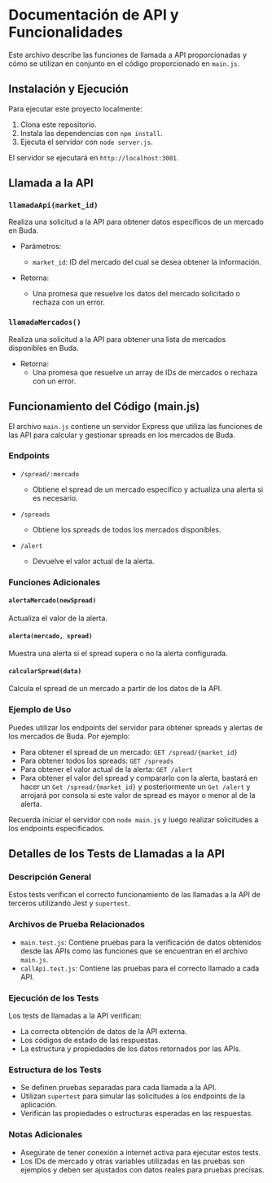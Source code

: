 # Documentación de API y Funcionalidades

Este archivo describe las funciones de llamada a API proporcionadas y cómo se utilizan en conjunto en el código proporcionado en `main.js`.

## Instalación y Ejecución

Para ejecutar este proyecto localmente:

1. Clona este repositorio.
2. Instala las dependencias con `npm install`.
3. Ejecuta el servidor con `node server.js`.

El servidor se ejecutará en `http://localhost:3001`.

## Llamada a la API

### `llamadaApi(market_id)`

Realiza una solicitud a la API para obtener datos específicos de un mercado en Buda.

- Parámetros:
  - `market_id`: ID del mercado del cual se desea obtener la información.

- Retorna:
  - Una promesa que resuelve los datos del mercado solicitado o rechaza con un error.

### `llamadaMercados()`

Realiza una solicitud a la API para obtener una lista de mercados disponibles en Buda.

- Retorna:
  - Una promesa que resuelve un array de IDs de mercados o rechaza con un error.

## Funcionamiento del Código (main.js)

El archivo `main.js` contiene un servidor Express que utiliza las funciones de las API para calcular y gestionar spreads en los mercados de Buda.

### Endpoints

- `/spread/:mercado`
  - Obtiene el spread de un mercado específico y actualiza una alerta si es necesario.

- `/spreads`
  - Obtiene los spreads de todos los mercados disponibles.

- `/alert`
  - Devuelve el valor actual de la alerta.

### Funciones Adicionales

#### `alertaMercado(newSpread)`

Actualiza el valor de la alerta.

#### `alerta(mercado, spread)`

Muestra una alerta si el spread supera o no la alerta configurada.

#### `calcularSpread(data)`

Calcula el spread de un mercado a partir de los datos de la API.

### Ejemplo de Uso

Puedes utilizar los endpoints del servidor para obtener spreads y alertas de los mercados de Buda. Por ejemplo:

- Para obtener el spread de un mercado: `GET /spread/{market_id}`
- Para obtener todos los spreads: `GET /spreads`
- Para obtener el valor actual de la alerta: `GET /alert`
- Para obtener el valor del spread y compararlo con la alerta, bastará en hacer un `Get /spread/{market_id}` y posteriormente un `Get /alert` y arrojará por consola si este valor de spread es mayor o menor al de la alerta.

Recuerda iniciar el servidor con `node main.js` y luego realizar solicitudes a los endpoints especificados.

## Detalles de los Tests de Llamadas a la API

### Descripción General

Estos tests verifican el correcto funcionamiento de las llamadas a la API de terceros utilizando Jest y `supertest`.

### Archivos de Prueba Relacionados

- `main.test.js`: Contiene pruebas para la verificación de datos obtenidos desde las APIs como las funciones que se encuentran en el archivo `main.js`.
- `callApi.test.js`: Contiene las pruebas para el correcto llamado a cada API.

### Ejecución de los Tests

Los tests de llamadas a la API verifican:

- La correcta obtención de datos de la API externa.
- Los códigos de estado de las respuestas.
- La estructura y propiedades de los datos retornados por las APIs.

### Estructura de los Tests

- Se definen pruebas separadas para cada llamada a la API.
- Utilizan `supertest` para simular las solicitudes a los endpoints de la aplicación.
- Verifican las propiedades o estructuras esperadas en las respuestas.

### Notas Adicionales

- Asegúrate de tener conexión a internet activa para ejecutar estos tests.
- Los IDs de mercado y otras variables utilizadas en las pruebas son ejemplos y deben ser ajustados con datos reales para pruebas precisas.
